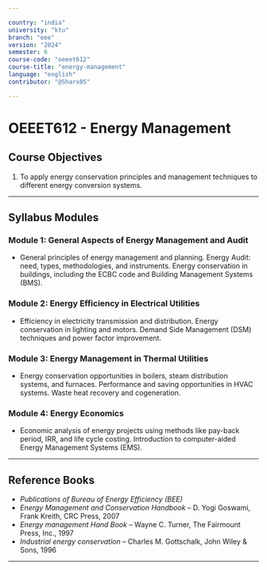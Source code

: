 ```yaml
---

country: "india"
university: "ktu"
branch: "eee"
version: "2024"
semester: 6
course-code: "oeeet612"
course-title: "energy-management"
language: "english"
contributor: "@Sharx05"

---
```


# OEEET612 - Energy Management

## Course Objectives

1.  To apply energy conservation principles and management techniques to different energy conversion systems.

---

## Syllabus Modules

### Module 1: General Aspects of Energy Management and Audit

-   General principles of energy management and planning. Energy Audit: need, types, methodologies, and instruments. Energy conservation in buildings, including the ECBC code and Building Management Systems (BMS).

### Module 2: Energy Efficiency in Electrical Utilities

-   Efficiency in electricity transmission and distribution. Energy conservation in lighting and motors. Demand Side Management (DSM) techniques and power factor improvement.

### Module 3: Energy Management in Thermal Utilities

-   Energy conservation opportunities in boilers, steam distribution systems, and furnaces. Performance and saving opportunities in HVAC systems. Waste heat recovery and cogeneration.

### Module 4: Energy Economics

-   Economic analysis of energy projects using methods like pay-back period, IRR, and life cycle costing. Introduction to computer-aided Energy Management Systems (EMS).

---

## Reference Books

-   *Publications of Bureau of Energy Efficiency (BEE)*
-   *Energy Management and Conservation Handbook* – D. Yogi Goswami, Frank Kreith, CRC Press, 2007
-   *Energy management Hand Book* – Wayne C. Turner, The Fairmount Press, Inc., 1997
-   *Industrial energy conservation* – Charles M. Gottschalk, John Wiley & Sons, 1996

---
